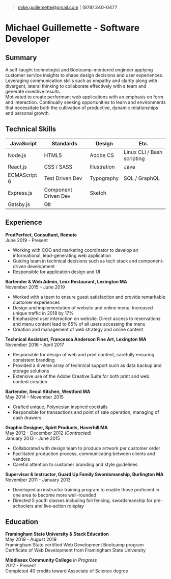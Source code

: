 > [mike.guillemette@gmail.com](mailto:mike.guillemette@gmail.com) | __(978) 340-0477__
# Michael Guillemette - Software Developer

## Summary
A self-taught technologist and Bootcamp-mentored engineer applying customer service insights to shape design decisions and user experiences. Leveraging communication skills such as empathy and clarity along with divergent, lateral thinking to collaborate effectively with a team and generate inventive results.  
Motivated to create performant web applications with an emphasis on form and interaction. Continually seeking opportunities to learn and environments that necessitate both the cultivation of productive, dynamic relationships and personal growth. 

## Technical Skills
| JavaScript    | Standards               | Design               | Etc.                       |
| ------------- | ----------------------- | -------------------- | -------------------------- |
| Node.js       | HTML5                   | Adobe CS             | Linux CLI / Bash scripting |
| React.js      | CSS / SASS              | Illustration         | Java                       |
| ECMAScript 6  | Test Driven Dev         | Typography           | SQL / GraphQL              |
| Express.js    | Component Driven Dev    | Sketch               |                            |
| Gatsby.js     | Git                     |                      |                            |

## Experience
__ProdPerfect, Consultant, Remote__  
June 2019 - Present  
- Working with COO and marketing coordinator to develop an informational, lead-generating web application 
- Guiding team in technical decisions such as tech stack and component-driven development
- Responsible for application design and UI

__Bartender & Web Admin, Lexx Restaurant, Lexington MA__  
November 2015 – June 2019
 - Worked with a team to ensure guest satisfaction and provide remarkable customer experiences
 - Design and implementation of website and online menu; Increased unique traffic in 2018 by 17%
 - Emphasized user interaction on website. Direct access to reservations and menu content lead to 65% of all users accessing the menu
 - Creation and management of web strategy and online content
 
__Technical Assistant, Francesca Anderson Fine Art, Lexington MA__  
November 2016 – April 2017  
 - Responsible for design of web and print content, carefully ensuring consistent branding
 - Provided a diverse array of technical support such as data backup and storage solutions
 - Extensive use of the Adobe Creative Suite for both print and web content creation
 
__Bartender, Seoul Kitchen, Westford MA__  
May 2014 – November 2015  
 - Crafted unique, Polynesian inspired cocktails
 - Responsible for transactions and point of sale operation, managing of cash drawers

__Graphic Designer, Spirit Products, Haverhill MA__  
May 2012 - December 2012 _(Contracted)_  
January 2013 - June 2015  
- Collaborated with design team to produce artwork per customer order
- Facilitated production process, communicating between clients and vendors
- Careful attention to customer branding and style guidelines

__Supervisor & Instructor, Guard Up Family Swordsmanship, Burlington MA__  
November 2011 - January 2013  
- Developed an instructor training program to enable those proficient in one area to become more well-rounded
- Directed 5 youth classes including foil fencing, swordsmanship for pre-schoolers and live-action roleplay 

## Education
__Framingham State University & Stack Education__  
May 2019 - August 2019  
Framingham State certified Web Development Bootcamp program
Certificate of Web Development from Framingham State University

__Middlesex Community College__ _In Progress_  
2017 - Present  
Completed 40 credits toward Associate of Science degree
